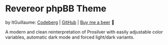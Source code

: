 # Revereor phpBB Theme
by ltGuillaume: [Codeberg](https://codeberg.org/ltguillaume) | [GitHub](https://github.com/ltguillaume) | [Buy me a beer](https://buymeacoff.ee/ltguillaume) 🍺

A modern and clean reinterpretation of Prosilver with easily adjustable color variables, automatic dark mode and forced light/dark variants.